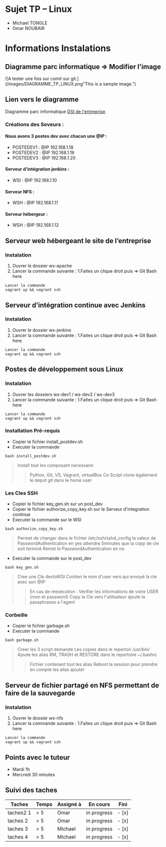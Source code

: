 # Sujet TP – Linux
* Michael TONGLE
* Omar NOUBAIR

# Informations Instalations

## Diagramme parc informatique => Modifier l'image

![A tester une fois sur comit sur git.](/images/DIAGRAMME_TP_LINUX.png"This is a sample image.")
## Lien vers le diagramme

Diagramme parc informatique [DSI de l'entreprise](https://github.com/omarnoubair/TP_Linux1/blob/main/DIAGRAMME_TP_LINUX.png).

### Créations des Seveurs :
#### Nous avons 3 postes dev avec chacun une @IP :
* POSTEDEV1 : @IP 192.168.1.18
* POSTEDEV2 : @IP 192.168.1.19
* POSTEDEV3 : @IP 192.168.1.20

#### Serveur d'intégration jenkins :
* WSI : @IP 192.168.1.10
#### Serveur NFS :
* WSH : @IP 192.168.1.11
#### Serveur hébergeur :
* WSH : @IP 192.168.1.12

## Serveur web hébergeant le site de l’entreprise 

### Instalation

1. Ouvrer le dossier ws-apache
1. Lancer la commande suivante : 
  1.Faites un clique droit puis => Git Bash here
```
Lancer la commande 
vagrant up && vagrant ssh
```

## Serveur d’intégration continue avec Jenkins

### Instalation

1. Ouvrer le dossier ws-jenkins
1. Lancer la commande suivante : 
  1.Faites un clique droit puis => Git Bash here
```
Lancer la commande 
vagrant up && vagrant ssh
```

## Postes de développement sous Linux

### Instalation

1. Ouvrer les dossiers ws-dev1 / ws-dev2 / ws-dev3
1. Lancer la commande suivante : 
  1.Faites un clique droit puis => Git Bash here
```
Lancer la commande 
vagrant up && vagrant ssh
```

### Installation Pré-requis 

* Copier le fichier install_postdev.sh 
* Executer la commande 
```
bash install_postdev.sh
```
> Install tout les composant necessaire
>> Python, Git, VS, Vagrant, virtualBox
> Ce Script clone également le depot git dans le home user

### Les Cles SSH

* Copier le fichier key_gen.sh sur un post_dev
* Copier le fichier authorize_copy_key.sh sur le Serveur d'integration continue
* Executer la commande sur le WSI

```
bash authorize_copy_key.sh 
```
> Permet de changer dans le fichier /etc/ssh/sshd_config la valeur de PasswordAuthentication en yes
> attendre 5minutes que la copy de cle soit terminé
> Remet le PasswordAuthentication en no

* Executer la commande sur le post_dev

```
bash key_gen.sh
```
> Cree une Cle devtoWSI
> Contien le nom d'user vers qui envoyé la cle avec son @IP
>> En cas de réexécution : Vérifier les informations de votre USER (nom et password)
> Copy la Cle vers l'utilisateur
> ajoute la passphrasse a l'agent 

### Corbeille

* Copier le fichier garbage.sh 
* Executer la commande 
```
bash garbage.sh
```
> Creer les 3 script demande
> Les copies dans le repertoir /usr/bin/
> Ajoute les alias RM, TRASH et RESTORE dans le repertoire ~/.bashrc
>> Fichier contenant tout les alias
> Reboot la session pour prendre en compte les alias ajouter


## Serveur de fichier partagé en NFS permettant de faire de la sauvegarde

### Instalation

1. Ouvrer le dossier ws-nfs
1. Lancer la commande suivante : 
  1.Faites un clique droit puis => Git Bash here
```
Lancer la commande 
vagrant up && vagrant ssh
```

## Points avec le tuteur
* Mardi 1h
* Mercredi 30 minutes

## Suivi des taches

| Taches           | Temps | Assigné à   | En cours | Fini | 
|----------------|---------------|---------------|----------------|-----------|
| taches2 1 | > 5  | Omar | in progress | - [x]
| taches 2  | > 5  | Omar | in progress | - [x] 
| taches 3  | > 5  | Michael  | in progress | - [x] 
| taches 4   | > 5  | Michael | in progress | - [x]
